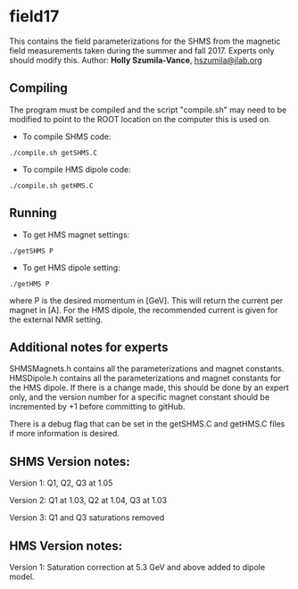 # field17
This contains the field parameterizations for the SHMS from the magnetic field measurements taken during the summer and fall 2017. Experts only should modify this.
Author: **Holly Szumila-Vance**, hszumila@jlab.org

## Compiling
The program must be compiled and the script "compile.sh" may need to be modified to point to the ROOT location on the computer this is used on.

* To compile SHMS code:
```
./compile.sh getSHMS.C
```
* To compile HMS dipole code:
```
./compile.sh getHMS.C
```

## Running

* To get HMS magnet settings:
```
./getSHMS P
```
* To get HMS dipole setting:
```
./getHMS P
```
where P is the desired momentum in [GeV]. This will return the current per magnet in [A]. For the HMS dipole, the recommended current is given for the external NMR setting. 

## Additional notes for experts

SHMSMagnets.h contains all the parameterizations and magnet constants. HMSDipole.h contains all the parameterizations and magnet constants for the HMS dipole. If there is a change made, this should be done by an expert only, and the version number for a specific magnet constant should be incremented by +1 before committing to gitHub. 

There is a debug flag that can be set in the getSHMS.C and getHMS.C files if more information is desired. 


## SHMS Version notes:
Version 1: 
Q1, Q2, Q3 at 1.05

Version 2: 
Q1 at 1.03, Q2 at 1.04, Q3 at 1.03

Version 3:
Q1 and Q3 saturations removed

## HMS Version notes:
Version 1:
Saturation correction at 5.3 GeV and above added to dipole model.